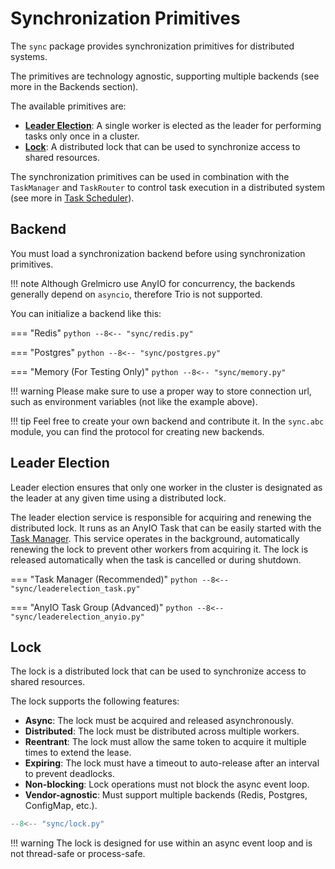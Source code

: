 # Synchronization Primitives

The `sync` package provides synchronization primitives for distributed systems.

The primitives are technology agnostic, supporting multiple backends (see more in the Backends section).

The available primitives are:

- **[Leader Election](#leader-election)**: A single worker is elected as the leader for performing tasks only once in a cluster.
- **[Lock](#lock)**: A distributed lock that can be used to synchronize access to shared resources.

The synchronization primitives can be used in combination with the `TaskManager` and `TaskRouter` to control task execution in a distributed system (see more in [Task Scheduler](task.md)).

## Backend

You must load a synchronization backend before using synchronization primitives.

!!! note
    Although Grelmicro use AnyIO for concurrency, the backends generally depend on `asyncio`, therefore Trio is not supported.

You can initialize a backend like this:

=== "Redis"
    ```python
    --8<-- "sync/redis.py"
    ```

=== "Postgres"
    ```python
    --8<-- "sync/postgres.py"
    ```

=== "Memory (For Testing Only)"
    ```python
    --8<-- "sync/memory.py"
    ```

!!! warning
    Please make sure to use a proper way to store connection url, such as environment variables (not like the example above).

!!! tip
    Feel free to create your own backend and contribute it. In the `sync.abc` module, you can find the protocol for creating new backends.



## Leader Election

Leader election ensures that only one worker in the cluster is designated as the leader at any given time using a distributed lock.

The leader election service is responsible for acquiring and renewing the distributed lock. It runs as an AnyIO Task that can be easily started with the [Task Manager](./task.md#task-manager). This service operates in the background, automatically renewing the lock to prevent other workers from acquiring it. The lock is released automatically when the task is cancelled or during shutdown.

=== "Task Manager (Recommended)"
    ```python
    --8<-- "sync/leaderelection_task.py"
    ```

=== "AnyIO Task Group (Advanced)"
    ```python
    --8<-- "sync/leaderelection_anyio.py"
    ```

## Lock

The lock is a distributed lock that can be used to synchronize access to shared resources.

The lock supports the following features:

- **Async**: The lock must be acquired and released asynchronously.
- **Distributed**: The lock must be distributed across multiple workers.
- **Reentrant**: The lock must allow the same token to acquire it multiple times to extend the lease.
- **Expiring**: The lock must have a timeout to auto-release after an interval to prevent deadlocks.
- **Non-blocking**: Lock operations must not block the async event loop.
- **Vendor-agnostic**: Must support multiple backends (Redis, Postgres, ConfigMap, etc.).


```python
--8<-- "sync/lock.py"
```

!!! warning
    The lock is designed for use within an async event loop and is not thread-safe or process-safe.
